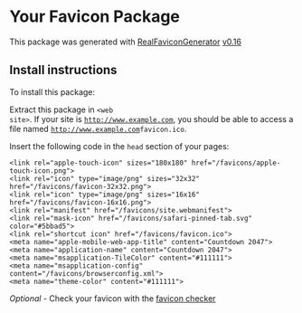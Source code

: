 # Your Favicon Package

This package was generated with [RealFaviconGenerator](https://realfavicongenerator.net/) [v0.16](https://realfavicongenerator.net/change_log#v0.16)

## Install instructions

To install this package:

Extract this package in <code>&lt;web site&gt;<?php echo /favicons/ ?></code>. If your site is <code>http://www.example.com</code>, you should be able to access a file named <code>http://www.example.com<?php echo /favicons/ ?>favicon.ico</code>.

Insert the following code in the `head` section of your pages:

    <link rel="apple-touch-icon" sizes="180x180" href="/favicons/apple-touch-icon.png">
    <link rel="icon" type="image/png" sizes="32x32" href="/favicons/favicon-32x32.png">
    <link rel="icon" type="image/png" sizes="16x16" href="/favicons/favicon-16x16.png">
    <link rel="manifest" href="/favicons/site.webmanifest">
    <link rel="mask-icon" href="/favicons/safari-pinned-tab.svg" color="#5bbad5">
    <link rel="shortcut icon" href="/favicons/favicon.ico">
    <meta name="apple-mobile-web-app-title" content="Countdown 2047">
    <meta name="application-name" content="Countdown 2047">
    <meta name="msapplication-TileColor" content="#111111">
    <meta name="msapplication-config" content="/favicons/browserconfig.xml">
    <meta name="theme-color" content="#111111">

*Optional* - Check your favicon with the [favicon checker](https://realfavicongenerator.net/favicon_checker)